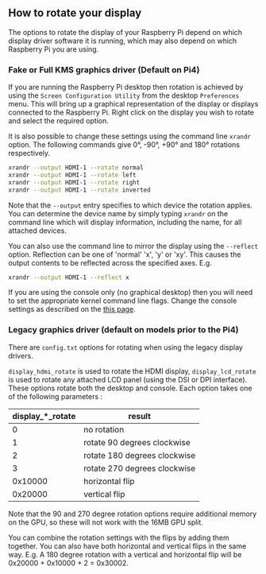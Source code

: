## How to rotate your display

The options to rotate the display of your Raspberry Pi depend on which display driver software it is running, which may also depend on which Raspberry Pi you are using. 

### Fake or Full KMS graphics driver (Default on Pi4)

If you are running the Raspberry Pi desktop then rotation is achieved by using the `Screen Configuration Utility` from the desktop `Preferences` menu. This will bring up a graphical representation of the display or displays connected to the Raspberry Pi. Right click on the display you wish to rotate and select the required option.

It is also possible to change these settings using the command line `xrandr` option. The following commands give 0°, -90°, +90° and 180° rotations respectively. 

```bash
xrandr --output HDMI-1 --rotate normal
xrandr --output HDMI-1 --rotate left 
xrandr --output HDMI-1 --rotate right
xrandr --output HDMI-1 --rotate inverted
```

Note that the `--output` entry specifies to which device the rotation applies. You can determine the device name by simply typing `xrandr` on the command line which will display information, including the name, for all attached devices.

You can also use the command line to mirror the display using the `--reflect` option. Reflection can be one of 'normal' 'x', 'y' or 'xy'. This causes the output contents to be reflected across the specified axes. E.g.

```bash
xrandr --output HDMI-1 --reflect x
```

If you are using the console only (no graphical desktop) then you will need to set the appropriate kernel command line flags. Change the console settings as described on the [this page](./cmdline-txt.md).

### Legacy graphics driver (default on models prior to the Pi4)

There are `config.txt` options for rotating when using the legacy display drivers. 

`display_hdmi_rotate` is used to rotate the HDMI display, `display_lcd_rotate` is used to rotate any attached LCD panel (using the DSI or DPI interface). These options rotate both the desktop and console. Each option takes one of the following parameters :

| display_*_rotate | result |
| --- | --- |
| 0 | no rotation |
| 1 | rotate 90 degrees clockwise |
| 2 | rotate 180 degrees clockwise |
| 3 | rotate 270 degrees clockwise |
| 0x10000 | horizontal flip |
| 0x20000 | vertical flip |
Note that the 90 and 270 degree rotation options require additional memory on the GPU, so these will not work with the 16MB GPU split.

You can combine the rotation settings with the flips by adding them together. You can also have both horizontal and vertical flips in the same way. E.g. A 180 degree rotation with a vertical and horizontal flip will be 0x20000 + 0x10000 + 2 = 0x30002.
